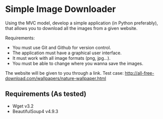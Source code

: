 # Simple Image Downloader
Using the MVC model, develop a simple application (in Python preferably), that allows you to download all the images from a given website. 

Requirements:
- You must use Git and Github for version control.
- The application must have a graphical user interface.
- It must work with all image formats (png, jpg...).
- You must be able to change where you wanna save the images.

The website will be given to you through a link.
Test case: http://all-free-download.com/wallpapers/nature-wallpaper.html

## Requirements (As tested)
- Wget v3.2
- BeautifulSoup4 v4.9.3